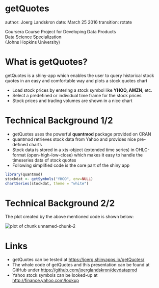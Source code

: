 getQuotes
========================================================
author: Joerg Landskron
date: March 25 2016
transition: rotate

Coursera Course Project for Developing Data Products  
Data Science Specialization  
(Johns Hopkins University)

What is getQuotes?
========================================================
getQuotes is a shiny-app which enables the user to query historical stock quotes in an easy and comfortable way
and plots a stock quotes chart

- Load stock prices by entering a stock symbol like **YHOO, AMZN**, etc.
- Select a predefined or individual time frame for the stock prices
- Stock prices and trading volumes are shown in a nice chart
 

Technical Background 1/2
========================================================
- getQuotes uses the powerful **quantmod** package provided on CRAN
- quantmod retrieves stock data from Yahoo and provides nice pre-defined charts
- Stock data is stored in a xts-object (extended time series) in OHLC-format (open-high-low-close) which makes it easy to handle the timeseries data of stock quotes
- Following simplified code is the core part of the shiny app


```r
library(quantmod)
stockdat <- getSymbols("YHOO", env=NULL)
chartSeries(stockdat, theme = "white")
```


Technical Background 2/2
========================================================
The plot created by the above mentioned code is shown below:

<img src="getQuotes_Pitch-figure/unnamed-chunk-2-1.png" title="plot of chunk unnamed-chunk-2" alt="plot of chunk unnamed-chunk-2" style="display: block; margin: auto;" />


Links
========================================================
- getQuotes can be tested at https://joerg.shinyapps.io/getQuotes/
- The whole code of getQuotes and this presentation can be found at GitHub under  https://github.com/joerglandskron/devdataprod
- Yahoo stock symbols can be looked-up at http://finance.yahoo.com/lookup 

